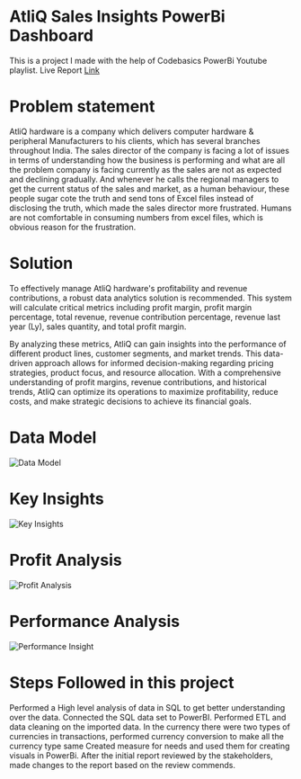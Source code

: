 
# AtliQ Sales Insights PowerBi Dashboard
This is a project I made with the help of Codebasics PowerBi Youtube playlist. 
Live Report [Link](https://app.powerbi.com/view?r=eyJrIjoiNDliM2YyNmYtMjliZS00OTc3LWIzMGQtOGVmMmQzM2Q3YmY4IiwidCI6ImM2ZTU0OWIzLTVmNDUtNDAzMi1hYWU5LWQ0MjQ0ZGM1YjJjNCJ9)

# Problem statement
AtliQ hardware is a company which delivers computer hardware & peripheral Manufacturers to his clients, which has several branches throughout India. The sales director of the company is facing a lot of issues in terms of understanding how the business is performing and what are all the problem company is facing currently as the sales are not as expected and declining gradually. And whenever he calls the regional managers to get the current status of the sales and market, as a human behaviour, these people sugar cote the truth and send tons of Excel files instead of disclosing the truth, which made the sales director more frustrated. Humans are not comfortable in consuming numbers from excel files, which is obvious reason for the frustration.

# Solution
To effectively manage AtliQ hardware's profitability and revenue contributions, a robust data analytics solution is recommended. This system will calculate critical metrics including profit margin, profit margin percentage, total revenue, revenue contribution percentage, revenue last year (Ly), sales quantity, and total profit margin.

By analyzing these metrics, AtliQ can gain insights into the performance of different product lines, customer segments, and market trends. This data-driven approach allows for informed decision-making regarding pricing strategies, product focus, and resource allocation. With a comprehensive understanding of profit margins, revenue contributions, and historical trends, AtliQ can optimize its operations to maximize profitability, reduce costs, and make strategic decisions to achieve its financial goals.
# Data Model 
![Data Model](https://github.com/spriyankagirish/SalesInsight/assets/138349558/b691f6e0-d65e-4f61-b2e1-c33858a90007)
# Key Insights 
![Key Insights ](https://github.com/spriyankagirish/SalesInsight/assets/138349558/daca22b2-6b02-4ab8-b42b-7212b5b1c40d)
# Profit Analysis 
![Profit Analysis](https://github.com/spriyankagirish/SalesInsight/assets/138349558/66f7e497-bb06-4027-814d-0b8b6bab35f7)
# Performance Analysis 
![Performance Insight](https://github.com/spriyankagirish/SalesInsight/assets/138349558/0dd208a8-3a11-4408-aa3b-69e79a6a0203)

# Steps Followed in this project
Performed a High level analysis of data in SQL to get better understanding over the data.
Connected the SQL data set to PowerBI.
Performed ETL and data cleaning on the imported data.
In the currency there were two types of currencies in transactions, performed currency conversion to make all the currency type same
Created measure for needs and used them for creating visuals in PowerBi.
After the initial report reviewed by the stakeholders, made changes to the report based on the review commends.




